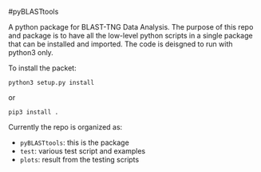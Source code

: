 #pyBLASTtools

A python package for BLAST-TNG Data Analysis. The purpose of this repo and package is to have all the low-level python scripts in a single package that can be installed and imported. The code is deisgned to run with python3 only. 

To install the packet:

```
python3 setup.py install
```

or

```
pip3 install .
```

Currently the repo is organized as:

* `pyBLASTtools`: this is the package
* `test`: various test script and examples
* `plots`: result from the testing scripts 
